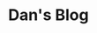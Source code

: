 ---
title: "Dan's Blog"
layout: 'layouts/home.html'
list: true
postHeader: "Some more thoughts, coding an otherwise"
pagination:
  data: collections.blog
  size: 5
  alias: posts
permalink: 'blog{% if pagination.pageNumber > 0 %}/page/{{ pagination.pageNumber }}{% endif %}/index.html'
paginationPrevText: 'Newer posts'
paginationNextText: 'Older posts'
paginationAnchor: '#post-list'
borderHighlight: "primary"
accentHighlight: "secondary"
imgSrc: ../../images/bb-reflection.jpg
---